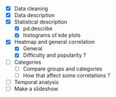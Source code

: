 - [x] Data cleaning
- [x] Data description
- [x] Statistical description
  - [x] pd.describe
  - [x] histograms of kde plots
- [x] Heatmap and general correlation
  - [x] General
  - [x] Difficulty and popularity ?
- [ ] Categories
  - [ ] Compare groups and categories
  - [ ] How that affect some correlations ?
- [ ] Temporal analysis
- [ ] Make a slideshow
